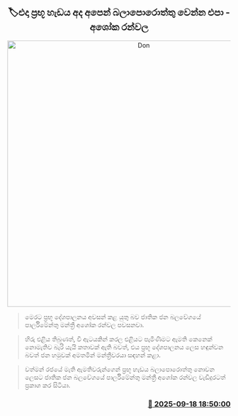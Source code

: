 <p align='center'><b><h2 align='center' title='Don't expect the same elite style from us today - Ashoka Ranwala'>🏷එදා ප්‍රභූ හැඩය අද අපෙන් බලාපොරොත්තු වෙන්න එපා - අශෝක රන්වල</h2></b></p>
<p align='center'><img src='https://helakuru.sgp1.cdn.digitaloceanspaces.com/esana/images/lib/ashoka-ranwala-media.jpg' width='600' alt='Don't expect the same elite style from us today - Ashoka Ranwala'></p>

> මෙරට ප්‍රභූ දේශපාලනය අවසන් කළ යුතු බව ජාතික ජන බලවේගයේ පාර්ලිමේන්තු මන්ත්‍රී අශෝක රන්වල පවසනවා.

> හිරු එළිය තිබුණත්, වී ඇටයකින් කරල එළියට පැමිණීමට ඇමති කෙනෙක් නොමැතිව බැරි යැයි කතාවක් ඇති බවත්, එය ප්‍රභූ දේශපාලනය ලෙස හඳුන්වන බවත් ජන හමුවක් අමතමින් මන්ත්‍රීවරයා සඳහන් කළා.

> වත්මන් රජයේ මැති ඇමතිවරුන්ගෙන් ප්‍රභූ හැඩය බලාපොරොත්තු නොවන ලෙසට ජාතික ජන බලවේගයේ පාර්ලිමේන්තු මන්ත්‍රී අශෝක රන්වල වැඩිදුරටත් ප්‍රකාශ කර සිටියා.



<h3 align='right'><a href='https://www.helakuru.lk/esana/p/113755/'>📅 2025-09-18 18:50:00</a></h3>
